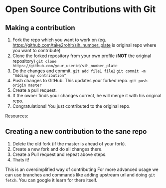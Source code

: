 # Open Source Contributions with Git

## Making a contribution
1. Fork the repo which you want to work on (eg. https://github.com/take2rohit/sih_number_plate is original repo where you want to contribute) 
2. Clone the forked repository from your own profile (**NOT** the original repository)
`git clone https://github.com/your_userid/sih_number_plate`
3. Do the changes and commit.
`git add file1 file2`
`git commit -m "Adding my contribution"`
4. Push changes to GitHub. This updates your forked repo.
`git push origin master`
5. Create a pull request.
6. If the owner finds your changes correct, he will merge it with his original repo.
7. Congratulations! You just contributed to the original repo.

Resources:

## Creating a new contribution to the sane repo
1. Delete the old fork (if the master is ahead of your fork).
2. Create a new fork and do all changes there.
3. Create a Pull request and repeat above steps.
4. Thats it!

This is an oversimplified way of contributing
For more advanced usage we can use branches and commands like adding upstream url and doing `git fetch`. You can google it learn for there itself.
